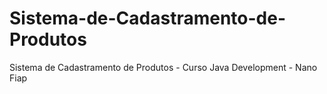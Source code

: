 # Sistema-de-Cadastramento-de-Produtos
Sistema de Cadastramento de Produtos - Curso Java Development - Nano Fiap 
